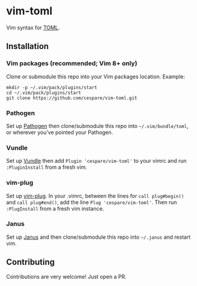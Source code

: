 # vim-toml

Vim syntax for [TOML](https://github.com/toml-lang/toml).

## Installation

### Vim packages (recommended; Vim 8+ only)

Clone or submodule this repo into your Vim packages location. Example:

```
mkdir -p ~/.vim/pack/plugins/start
cd ~/.vim/pack/plugins/start
git clone https://github.com/cespare/vim-toml.git
```

### Pathogen

Set up [Pathogen](https://github.com/tpope/vim-pathogen) then clone/submodule
this repo into `~/.vim/bundle/toml`, or wherever you've pointed your Pathogen.

### Vundle

Set up [Vundle](https://github.com/VundleVim/Vundle.vim) then add `Plugin
'cespare/vim-toml'` to your vimrc and run `:PluginInstall` from a fresh vim.

### vim-plug

Set up [vim-plug](https://github.com/junegunn/vim-plug). In your .vimrc, between
the lines for `call plug#begin()` and `call plug#end()`, add the line `Plug
'cespare/vim-toml'`. Then run `:PlugInstall` from a fresh vim instance.

### Janus

Set up [Janus](https://github.com/carlhuda/janus) and then clone/submodule this
repo into `~/.janus` and restart vim.

## Contributing

Contributions are very welcome! Just open a PR.
